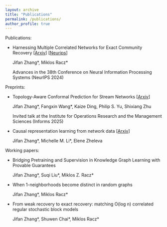 ```yaml
---
layout: archive
title: "Publications"
permalink: /publications/
author_profile: true
---
```



Publications:

+ Harnessing Multiple Correlated Networks for Exact Community Recovery         [[Arxiv](https://arxiv.org/pdf/2412.02796)] [[Neurips](https://proceedings.neurips.cc/paper_files/paper/2024/file/60dc7fa827f5f761ad481e2ad40b5573-Paper-Conference.pdf)]
  
  Jifan Zhang\*, Miklos Racz\*
  
  Advances in the 38th Conference on Neural Information Processing Systems (NeurIPS 2024)

Preprints:

+ Topology-Aware Conformal Prediction for Stream Networks       [[Arxiv](https://arxiv.org/abs/2503.04981)]

  Jifan Zhang\*, Fangxin Wang\*, Kaize Ding, Philip S. Yu, Shixiang Zhu
  
  Invited talk at the Institute for Operations Research and the Management Sciences (Informs 2025)

+ Causal representation learning from network data   [[Arxiv](https://arxiv.org/abs/2509.01916)]

  Jifan Zhang\*, Michelle M. Li\*, Elene Zheleva
  
Working papers:

+ Bridging Pretraining and Supervision in Knowledge Graph Learning with Provable Guarantees
  
  Jifan Zhang\*, Suqi Liu\*, Miklos Z. Racz\*

+ When 1-neighborhoods become distinct in random graphs

  
  Jifan Zhang\*, Miklos Racz\*

+ From weak recovery to exact recovery: matching O(log n) correlated regular stochastic block models 

  
   Jifan Zhang\*, Shuwen Chai\*, Miklos Racz\*













